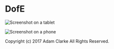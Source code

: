 # DofE

![Screenshot on a tablet](https://adam-clrk.github.io/img/dofe_(iPad).png)

![Screenshot on a phone](https://adam-clrk.github.io/img/dofe_(iPhone%206%20Plus).png)

Copyright (c) 2017 Adam Clarke All Rights Reserved.

